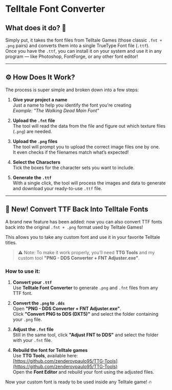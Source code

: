 # Telltale Font Converter

## What does it do? 🤔

Simply put, it takes the font files from Telltale Games (those classic `.fnt + .png` pairs) and converts them into a single TrueType Font file (`.ttf`).  
Once you have the `.ttf`, you can install it on your system and use it in any program — like Photoshop, FontForge, or any other font editor!

---

## ⚙️ How Does It Work?

The process is super simple and broken down into a few steps:

1. **Give your project a name**  
   Just a name to help you identify the font you're creating  
   _Example: "The Walking Dead Main Font"_

2. **Upload the `.fnt` file**  
   The tool will read the data from the file and figure out which texture files (`.png`) are needed.

3. **Upload the `.png` files**  
   The tool will prompt you to upload the correct image files one by one.  
   It even checks if the filenames match what’s expected!

4. **Select the Characters**  
   Tick the boxes for the character sets you want to include.

5. **Generate the `.ttf`**  
   With a single click, the tool will process the images and data to generate and download your ready-to-use `.ttf` file.

---

## 🔁 New! Convert TTF Back Into Telltale Fonts

A brand new feature has been added: now you can also convert TTF fonts back into the original `.fnt + .png` format used by Telltale Games!

This allows you to take any custom font and use it in your favorite Telltale titles.

> ⚠️ Note: To make it work properly, you’ll need **TTG Tools** and my custom tool **"PNG - DDS Converter + FNT Adjuster.exe"**.

### How to use it:

1. **Convert your `.ttf`**  
   Use **Telltale Font Converter** to generate `.png` and `.fnt` files from any TTF font.

2. **Convert the `.png` to `.dds`**  
   Open **"PNG - DDS Converter + FNT Adjuster.exe"**.  
   Click **"Convert PNG to DDS (DXT5)"** and select the folder containing your `.png` file.

3. **Adjust the `.fnt` file**  
   Still in the same tool, click **"Adjust FNT to DDS"** and select the folder with your `.fnt` file.

4. **Rebuild the font for Telltale games**  
   Use **TTG Tools**, available here: [https://github.com/zenderovpaulo95/TTG-Tools](https://github.com/zenderovpaulo95/TTG-Tools)  
   Open the **Font Editor** and rebuild your font using the adjusted files.

Now your custom font is ready to be used inside any Telltale game! 🔥
